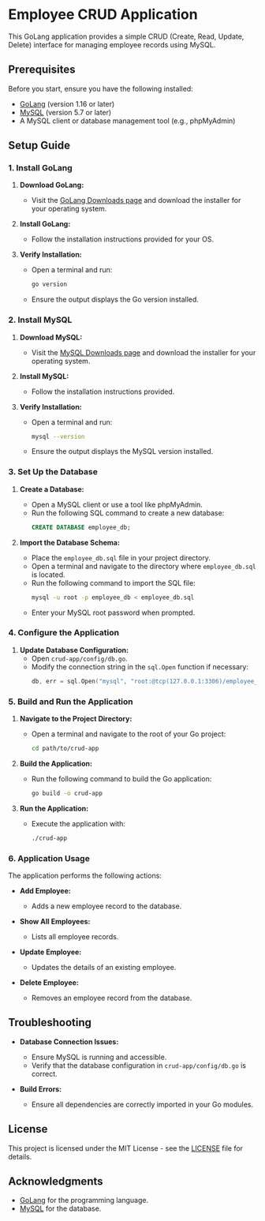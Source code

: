 # Employee CRUD Application

This GoLang application provides a simple CRUD (Create, Read, Update, Delete) interface for managing employee records using MySQL.

## Prerequisites

Before you start, ensure you have the following installed:

- [GoLang](https://golang.org/dl/) (version 1.16 or later)
- [MySQL](https://dev.mysql.com/downloads/mysql/) (version 5.7 or later)
- A MySQL client or database management tool (e.g., phpMyAdmin)

## Setup Guide

### 1. Install GoLang

1. **Download GoLang:**
   - Visit the [GoLang Downloads page](https://golang.org/dl/) and download the installer for your operating system.

2. **Install GoLang:**
   - Follow the installation instructions provided for your OS.

3. **Verify Installation:**
   - Open a terminal and run:
     ```bash
     go version
     ```
   - Ensure the output displays the Go version installed.

### 2. Install MySQL

1. **Download MySQL:**
   - Visit the [MySQL Downloads page](https://dev.mysql.com/downloads/mysql/) and download the installer for your operating system.

2. **Install MySQL:**
   - Follow the installation instructions provided.

3. **Verify Installation:**
   - Open a terminal and run:
     ```bash
     mysql --version
     ```
   - Ensure the output displays the MySQL version installed.

### 3. Set Up the Database

1. **Create a Database:**
   - Open a MySQL client or use a tool like phpMyAdmin.
   - Run the following SQL command to create a new database:
     ```sql
     CREATE DATABASE employee_db;
     ```

2. **Import the Database Schema:**
   - Place the `employee_db.sql` file in your project directory.
   - Open a terminal and navigate to the directory where `employee_db.sql` is located.
   - Run the following command to import the SQL file:
     ```bash
     mysql -u root -p employee_db < employee_db.sql
     ```
   - Enter your MySQL root password when prompted.

### 4. Configure the Application

1. **Update Database Configuration:**
   - Open `crud-app/config/db.go`.
   - Modify the connection string in the `sql.Open` function if necessary:
     ```go
     db, err = sql.Open("mysql", "root:@tcp(127.0.0.1:3306)/employee_db")
     ```

### 5. Build and Run the Application

1. **Navigate to the Project Directory:**
   - Open a terminal and navigate to the root of your Go project:
     ```bash
     cd path/to/crud-app
     ```

2. **Build the Application:**
   - Run the following command to build the Go application:
     ```bash
     go build -o crud-app
     ```

3. **Run the Application:**
   - Execute the application with:
     ```bash
     ./crud-app
     ```

### 6. Application Usage

The application performs the following actions:

- **Add Employee:**
  - Adds a new employee record to the database.

- **Show All Employees:**
  - Lists all employee records.

- **Update Employee:**
  - Updates the details of an existing employee.

- **Delete Employee:**
  - Removes an employee record from the database.

## Troubleshooting

- **Database Connection Issues:**
  - Ensure MySQL is running and accessible.
  - Verify that the database configuration in `crud-app/config/db.go` is correct.

- **Build Errors:**
  - Ensure all dependencies are correctly imported in your Go modules.

## License

This project is licensed under the MIT License - see the [LICENSE](LICENSE) file for details.

## Acknowledgments

- [GoLang](https://golang.org/) for the programming language.
- [MySQL](https://www.mysql.com/) for the database.
